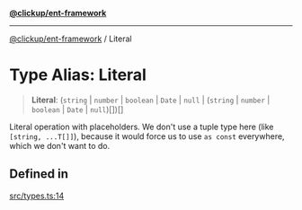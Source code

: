 [**@clickup/ent-framework**](../README.md)

***

[@clickup/ent-framework](../globals.md) / Literal

# Type Alias: Literal

> **Literal**: (`string` \| `number` \| `boolean` \| `Date` \| `null` \| (`string` \| `number` \| `boolean` \| `Date` \| `null`)[])[]

Literal operation with placeholders. We don't use a tuple type here (like
`[string, ...T[]]`), because it would force us to use `as const` everywhere,
which we don't want to do.

## Defined in

[src/types.ts:14](https://github.com/clickup/ent-framework/blob/master/src/types.ts#L14)
